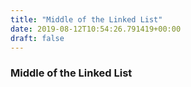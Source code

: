 ```yaml
---
title: "Middle of the Linked List"
date: 2019-08-12T10:54:26.791419+00:00
draft: false
---
```


### Middle of the Linked List
